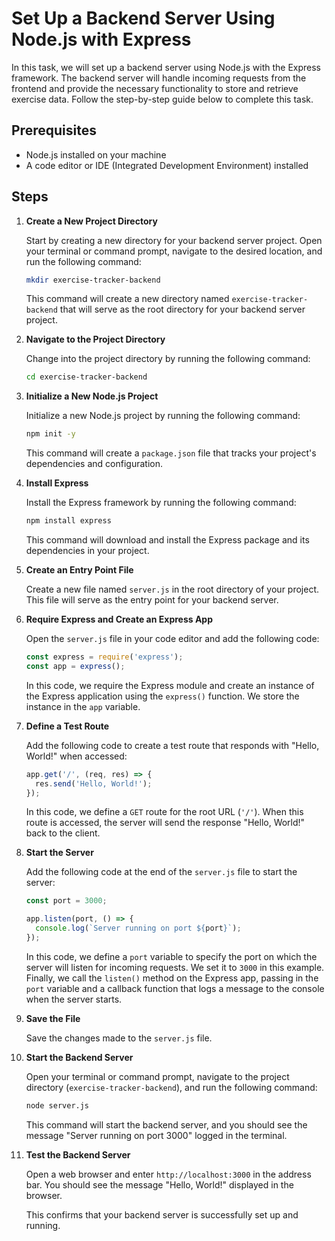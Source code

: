 # Set Up a Backend Server Using Node.js with Express

In this task, we will set up a backend server using Node.js with the Express framework. The backend server will handle incoming requests from the frontend and provide the necessary functionality to store and retrieve exercise data. Follow the step-by-step guide below to complete this task.

## Prerequisites

- Node.js installed on your machine
- A code editor or IDE (Integrated Development Environment) installed

## Steps

1. **Create a New Project Directory**

   Start by creating a new directory for your backend server project. Open your terminal or command prompt, navigate to the desired location, and run the following command:

   ```bash
   mkdir exercise-tracker-backend
   ```

   This command will create a new directory named `exercise-tracker-backend` that will serve as the root directory for your backend server project.

2. **Navigate to the Project Directory**

   Change into the project directory by running the following command:

   ```bash
   cd exercise-tracker-backend
   ```

3. **Initialize a New Node.js Project**

   Initialize a new Node.js project by running the following command:

   ```bash
   npm init -y
   ```

   This command will create a `package.json` file that tracks your project's dependencies and configuration.

4. **Install Express**

   Install the Express framework by running the following command:

   ```bash
   npm install express
   ```

   This command will download and install the Express package and its dependencies in your project.

5. **Create an Entry Point File**

   Create a new file named `server.js` in the root directory of your project. This file will serve as the entry point for your backend server.

6. **Require Express and Create an Express App**

   Open the `server.js` file in your code editor and add the following code:

   ```javascript
   const express = require('express');
   const app = express();
   ```

   In this code, we require the Express module and create an instance of the Express application using the `express()` function. We store the instance in the `app` variable.

7. **Define a Test Route**

   Add the following code to create a test route that responds with "Hello, World!" when accessed:

   ```javascript
   app.get('/', (req, res) => {
     res.send('Hello, World!');
   });
   ```

   In this code, we define a `GET` route for the root URL (`'/'`). When this route is accessed, the server will send the response "Hello, World!" back to the client.

8. **Start the Server**

   Add the following code at the end of the `server.js` file to start the server:

   ```javascript
   const port = 3000;

   app.listen(port, () => {
     console.log(`Server running on port ${port}`);
   });
   ```

   In this code, we define a `port` variable to specify the port on which the server will listen for incoming requests. We set it to `3000` in this example. Finally, we call the `listen()` method on the Express app, passing in the `port` variable and a callback function that logs a message to the console when the server starts.

9. **Save the File**

   Save the changes made to the `server.js` file.

10. **Start the Backend Server**

    Open your terminal or command prompt, navigate to the project directory (`exercise-tracker-backend`), and run the following command:

    ```bash
    node server.js
    ```

    This command will start the backend server, and you should see the message "Server running on port 3000" logged in the terminal.

11. **Test the Backend Server**

    Open a web browser and enter `http://localhost:3000` in the address bar. You should see the message "Hello, World!" displayed in the browser.

    This confirms that your backend server is successfully set up and running.

